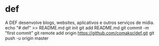 # def
A DEF desenvolve blogs, websites, aplicativos e outros serviços de midia.
echo "# def" >> README.md
git init
git add README.md
git commit -m "first commit"
git remote add origin https://github.com/comaksr/def.git
git push -u origin master
